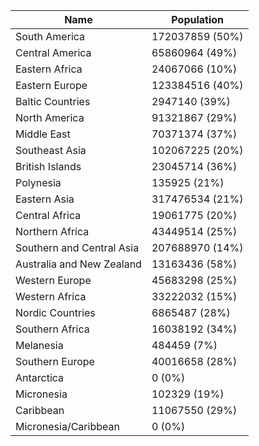 | Name | Population |
| --- | --- |
| South America | 172037859 (50%) | 173742141 (50%) | 345780000 (100%) |
| Central America | 65860964 (49%) | 69360036 (51%) | 135221000 (100%) |
| Eastern Africa | 24067066 (10%) | 222931934 (90%) | 246999000 (100%) |
| Eastern Europe | 123384516 (40%) | 183641484 (60%) | 307026000 (100%) |
| Baltic Countries | 2947140 (39%) | 4614760 (61%) | 7561900 (100%) |
| North America | 91321867 (29%) | 218310133 (71%) | 309632000 (100%) |
| Middle East | 70371374 (37%) | 118009326 (63%) | 188380700 (100%) |
| Southeast Asia | 102067225 (20%) | 416473775 (80%) | 518541000 (100%) |
| British Islands | 23045714 (36%) | 40352786 (64%) | 63398500 (100%) |
| Polynesia | 135925 (21%) | 497125 (79%) | 633050 (100%) |
| Eastern Asia | 317476534 (21%) | 1189851466 (79%) | 1507328000 (100%) |
| Central Africa | 19061775 (20%) | 76590225 (80%) | 95652000 (100%) |
| Northern Africa | 43449514 (25%) | 129816486 (75%) | 173266000 (100%) |
| Southern and Central Asia | 207688970 (14%) | 1283087030 (86%) | 1490776000 (100%) |
| Australia and New Zealand | 13163436 (58%) | 9589664 (42%) | 22753100 (100%) |
| Western Europe | 45683298 (25%) | 137564302 (75%) | 183247600 (100%) |
| Western Africa | 33222032 (15%) | 188449968 (85%) | 221672000 (100%) |
| Nordic Countries | 6865487 (28%) | 17300913 (72%) | 24166400 (100%) |
| Southern Africa | 16038192 (34%) | 30847808 (66%) | 46886000 (100%) |
| Melanesia | 484459 (7%) | 5987541 (93%) | 6472000 (100%) |
| Southern Europe | 40016658 (28%) | 104657542 (72%) | 144674200 (100%) |
| Antarctica | 0 (0%) | 0 (0%) | 0 (0%) |
| Micronesia | 102329 (19%) | 440671 (81%) | 543000 (100%) |
| Caribbean | 11067550 (29%) | 27072450 (71%) | 38140000 (100%) |
| Micronesia/Caribbean | 0 (0%) | 0 (0%) | 0 (0%) |
